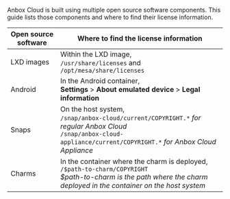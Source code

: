 Anbox Cloud is built using multiple open source software components. This guide lists those components and where to find their license information.

| Open source software | Where to find the license information |
|--|--|
| LXD images | Within the LXD image, <br/>`/usr/share/licenses` and `/opt/mesa/share/licenses` |
| Android | In the Android container, <br/> **Settings** > **About emulated device** > **Legal information** |
| Snaps | On the host system,<br/>`/snap/anbox-cloud/current/COPYRIGHT.*` *for regular Anbox Cloud* <br/>`/snap/anbox-cloud-appliance/current/COPYRIGHT.*` *for Anbox Cloud Appliance*|
| Charms | In the container where the charm is deployed,<br/>`/$path-to-charm/COPYRIGHT` <br/> *$path-to-charm is the path where the charm deployed in the container on the host system* |
